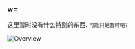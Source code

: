 ### w=

这里暂时没有什么特别的东西. `可能只是暂时吧?`

![Overview](https://github-readme-stats.vercel.app/api?username=FallenCrystal&count_private=true&card_width=450&title_color=FF69B4&line_height=28&text_color=885566&bg_color=FFFFFF)

